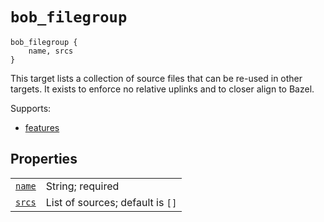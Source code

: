 # `bob_filegroup`

```bp
bob_filegroup {
    name, srcs
}

```

This target lists a collection of source files that can be re-used in other targets. It exists
to enforce no relative uplinks and to closer align to Bazel.

Supports:

- [features](../features.md)

## Properties

|                                                |                                  |
| ---------------------------------------------- | -------------------------------- |
| [`name`](properties/common_properties.md#name) | String; required                 |
| [`srcs`](properties/strict_properties.md)      | List of sources; default is `[]` |
